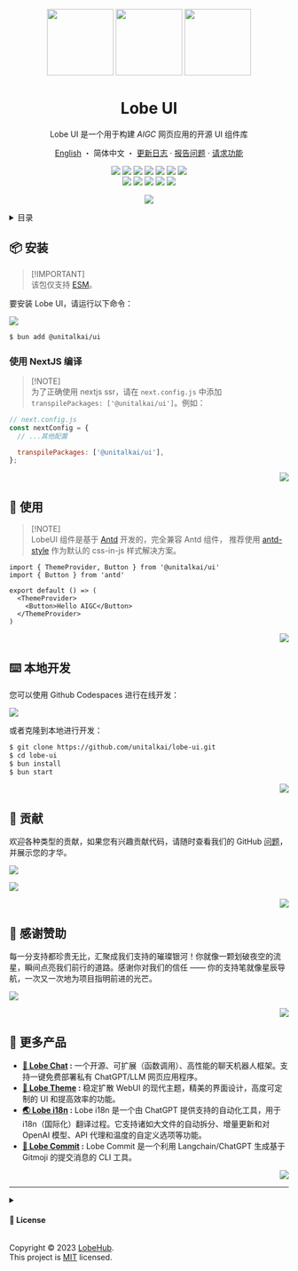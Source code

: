 <a name="readme-top"></a>

<div align="center">

<img height="120" src="https://registry.npmmirror.com/@lobehub/assets-logo/1.0.0/files/assets/logo-3d.webp">
<img height="120" src="https://gw.alipayobjects.com/zos/kitchen/qJ3l3EPsdW/split.svg">
<img height="120" src="https://registry.npmmirror.com/@lobehub/assets-emoji/1.3.0/files/assets/lollipop.webp">

<h1>Lobe UI</h1>

Lobe UI 是一个用于构建 _AIGC_ 网页应用的开源 UI 组件库

[English](./README.md) ・ 简体中文 ・ [更新日志](./CHANGELOG.md) · [报告问题][github-issues-link] · [请求功能][github-issues-link]

<!-- SHIELD GROUP -->

[![][npm-release-shield]][npm-release-link]
[![][vercel-shield]][vercel-link]
[![][discord-shield]][discord-link]
[![][npm-downloads-shield]][npm-downloads-link]
[![][github-releasedate-shield]][github-releasedate-link]
[![][github-action-test-shield]][github-action-test-link]
[![][github-action-release-shield]][github-action-release-link]<br/>
[![][github-contributors-shield]][github-contributors-link]
[![][github-forks-shield]][github-forks-link]
[![][github-stars-shield]][github-stars-link]
[![][github-issues-shield]][github-issues-link]
[![][github-license-shield]][github-license-link]

[![][banner]][vercel-link]

</div>

<details>
<summary><kbd>目录</kbd></summary>

#### 目录

- [📦 安装](#-安装)
  - [使用 NextJS 编译](#使用-nextjs-编译)
- [🤯 使用](#-使用)
- [⌨️ 本地开发](#️-本地开发)
- [🤝 贡献](#-贡献)
- [🔗 更多产品](#-更多产品)

####

</details>

## 📦 安装

> \[!IMPORTANT]\
> 该包仅支持 [ESM](https://gist.github.com/sindresorhus/a39789f98801d908bbc7ff3ecc99d99c)。

要安装 Lobe UI，请运行以下命令：

[![][bun-shield]][bun-link]

```bash
$ bun add @unitalkai/ui
```

### 使用 NextJS 编译

> \[!NOTE]\
> 为了正确使用 nextjs ssr，请在 `next.config.js` 中添加 `transpilePackages: ['@unitalkai/ui']`。例如：

```js
// next.config.js
const nextConfig = {
  // ...其他配置

  transpilePackages: ['@unitalkai/ui'],
};
```

<div align="right">

[![][back-to-top]](#readme-top)

</div>

## 🤯 使用

> \[!NOTE]\
> LobeUI 组件是基于 [Antd](https://ant.design/components/overview/) 开发的，完全兼容 Antd 组件，
> 推荐使用 [antd-style](https://ant-design.github.io/antd-style/) 作为默认的 css-in-js 样式解决方案。

```tsx
import { ThemeProvider, Button } from '@unitalkai/ui'
import { Button } from 'antd'

export default () => (
  <ThemeProvider>
    <Button>Hello AIGC</Button>
  </ThemeProvider>
)
```

<div align="right">

[![][back-to-top]](#readme-top)

</div>

## ⌨️ 本地开发

您可以使用 Github Codespaces 进行在线开发：

[![][codespaces-shield]][codespaces-link]

或者克隆到本地进行开发：

```bash
$ git clone https://github.com/unitalkai/lobe-ui.git
$ cd lobe-ui
$ bun install
$ bun start
```

<div align="right">

[![][back-to-top]](#readme-top)

</div>

## 🤝 贡献

欢迎各种类型的贡献，如果您有兴趣贡献代码，请随时查看我们的 GitHub [问题][github-issues-link]，并展示您的才华。

[![][pr-welcome-shield]][pr-welcome-link]

[![][contributors-contrib]][contributors-link]

<div align="right">

[![][back-to-top]](#readme-top)

</div>

## 🩷 感谢赞助

每一分支持都珍贵无比，汇聚成我们支持的璀璨银河！你就像一颗划破夜空的流星，瞬间点亮我们前行的道路。感谢你对我们的信任 —— 你的支持笔就像星辰导航，一次又一次地为项目指明前进的光芒。

<a href="https://opencollective.com/lobehub" target="_blank">
  <picture>
    <source media="(prefers-color-scheme: dark)" srcset="https://github.com/unitalkai/.github/blob/main/static/sponsor-dark.png?raw=true">
    <img  src="https://github.com/unitalkai/.github/blob/main/static/sponsor-light.png?raw=true">
  </picture>
</a>

<div align="right">

[![][back-to-top]](#readme-top)

</div>

## 🔗 更多产品

- **[🤖 Lobe Chat][lobe-chat] :** 一个开源、可扩展（函数调用）、高性能的聊天机器人框架。支持一键免费部署私有 ChatGPT/LLM 网页应用程序。
- **[🤯 Lobe Theme][lobe-theme] :** 稳定扩散 WebUI 的现代主题，精美的界面设计，高度可定制的 UI 和提高效率的功能。
- **[🌏 Lobe i18n][lobe-i18n] :** Lobe i18n 是一个由 ChatGPT 提供支持的自动化工具，用于 i18n（国际化）翻译过程。它支持诸如大文件的自动拆分、增量更新和对 OpenAI 模型、API 代理和温度的自定义选项等功能。
- **[💌 Lobe Commit][lobe-commit] :** Lobe Commit 是一个利用 Langchain/ChatGPT 生成基于 Gitmoji 的提交消息的 CLI 工具。

<div align="right">

[![][back-to-top]](#readme-top)

</div>

---

<details><summary><h4>📝 License</h4></summary>

[![][fossa-license-shield]][fossa-license-link]

</details>

Copyright © 2023 [LobeHub][profile-link]. <br />
This project is [MIT](./LICENSE) licensed.

<!-- LINK GROUP -->

[back-to-top]: https://img.shields.io/badge/-BACK_TO_TOP-151515?style=flat-square
[banner]: https://github-production-user-asset-6210df.s3.amazonaws.com/17870709/268452017-960ab8a1-e4b7-4648-beb1-77daf4b6034a.png
[bun-link]: https://bun.sh
[bun-shield]: https://img.shields.io/badge/-speedup%20with%20bun-black?logo=bun&style=for-the-badge
[codespaces-link]: https://codespaces.new/unitalkai/lobe-ui
[codespaces-shield]: https://github.com/codespaces/badge.svg
[contributors-contrib]: https://contrib.rocks/image?repo=unitalkai/lobe-ui
[contributors-link]: https://github.com/unitalkai/lobe-ui/graphs/contributors
[discord-link]: https://discord.gg/AYFPHvv2jT
[discord-shield]: https://img.shields.io/discord/1127171173982154893?color=5865F2&label=discord&labelColor=black&logo=discord&logoColor=white&style=flat-square
[fossa-license-link]: https://app.fossa.com/projects/git%2Bgithub.com%2Flobehub%2Flobe-ui
[fossa-license-shield]: https://app.fossa.com/api/projects/git%2Bgithub.com%2Flobehub%2Flobe-ui.svg?type=large
[github-action-release-link]: https://github.com/actions/workflows/unitalkai/lobe-ui/release.yml
[github-action-release-shield]: https://img.shields.io/github/actions/workflow/status/unitalkai/lobe-ui/release.yml?label=release&labelColor=black&logo=githubactions&logoColor=white&style=flat-square
[github-action-test-link]: https://github.com/actions/workflows/unitalkai/lobe-ui/test.yml
[github-action-test-shield]: https://img.shields.io/github/actions/workflow/status/unitalkai/lobe-ui/test.yml?label=test&labelColor=black&logo=githubactions&logoColor=white&style=flat-square
[github-contributors-link]: https://github.com/unitalkai/lobe-ui/graphs/contributors
[github-contributors-shield]: https://img.shields.io/github/contributors/unitalkai/lobe-ui?color=c4f042&labelColor=black&style=flat-square
[github-forks-link]: https://github.com/unitalkai/lobe-ui/network/members
[github-forks-shield]: https://img.shields.io/github/forks/unitalkai/lobe-ui?color=8ae8ff&labelColor=black&style=flat-square
[github-issues-link]: https://github.com/unitalkai/lobe-ui/issues
[github-issues-shield]: https://img.shields.io/github/issues/unitalkai/lobe-ui?color=ff80eb&labelColor=black&style=flat-square
[github-license-link]: https://github.com/unitalkai/lobe-ui/blob/master/LICENSE
[github-license-shield]: https://img.shields.io/github/license/unitalkai/lobe-ui?color=white&labelColor=black&style=flat-square
[github-releasedate-link]: https://github.com/unitalkai/lobe-ui/releases
[github-releasedate-shield]: https://img.shields.io/github/release-date/unitalkai/lobe-ui?labelColor=black&style=flat-square
[github-stars-link]: https://github.com/unitalkai/lobe-ui/network/stargazers
[github-stars-shield]: https://img.shields.io/github/stars/unitalkai/lobe-ui?color=ffcb47&labelColor=black&style=flat-square
[lobe-chat]: https://github.com/unitalkai/lobe-chat
[lobe-commit]: https://github.com/unitalkai/lobe-commit/tree/master/packages/lobe-commit
[lobe-i18n]: https://github.com/unitalkai/lobe-commit/tree/master/packages/lobe-i18n
[lobe-theme]: https://github.com/unitalkai/sd-webui-lobe-theme
[npm-downloads-link]: https://www.npmjs.com/package/@unitalkai/ui
[npm-downloads-shield]: https://img.shields.io/npm/dt/@unitalkai/ui?labelColor=black&style=flat-square
[npm-release-link]: https://www.npmjs.com/package/@unitalkai/ui
[npm-release-shield]: https://img.shields.io/npm/v/@unitalkai/ui?color=369eff&labelColor=black&logo=npm&logoColor=white&style=flat-square
[pr-welcome-link]: https://github.com/unitalkai/lobe-chat/pulls
[pr-welcome-shield]: https://img.shields.io/badge/🤯_pr_welcome-%E2%86%92-ffcb47?labelColor=black&style=for-the-badge
[profile-link]: https://github.com/unitalkai
[vercel-link]: https://ui.lobehub.com
[vercel-shield]: https://img.shields.io/website?down_message=offline&label=vercel&labelColor=black&logo=vercel&style=flat-square&up_message=online&url=https%3A%2F%2Fui.lobehub.com
